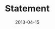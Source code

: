 ---
layout: media
category: media
series: "ROI"
title: "Statement"
date: 2013-04-15
description: "We’ll have the chance to invest for an enormous return."
video: "https://s3.amazonaws.com/crossroadsvideomessages/roi_06.mp4"
video-poster: "https://www.crossroads.net/uploadedfiles/roi_06_still.jpg"
---